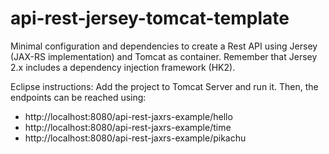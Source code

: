 # api-rest-jersey-tomcat-template
Minimal configuration and dependencies to create a Rest API using Jersey (JAX-RS implementation) and Tomcat as container. Remember that Jersey 2.x includes a dependency injection framework (HK2).

Eclipse instructions: Add the project to Tomcat Server and run it. Then, the endpoints can be reached using: 
- http://localhost:8080/api-rest-jaxrs-example/hello
- http://localhost:8080/api-rest-jaxrs-example/time
- http://localhost:8080/api-rest-jaxrs-example/pikachu

